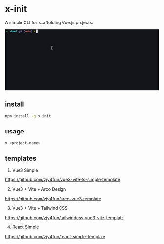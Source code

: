 # x-init

A simple CLI for scaffolding Vue.js projects.

![demo](./demo1.gif)

## install
```bash
npm install -g x-init
```

## usage
```bash
x <project-name>
```

## templates 

1. Vue3 Simple

https://github.com/zjy4fun/vue3-vite-ts-simple-template

2. Vue3 + Vite + Arco Design

https://github.com/zjy4fun/arco-vue3-template

3. Vue3 + Vite + Tailwind CSS

https://github.com/zjy4fun/tailwindcss-vue3-vite-template

4. React Simple

https://github.com/zjy4fun/react-simple-template